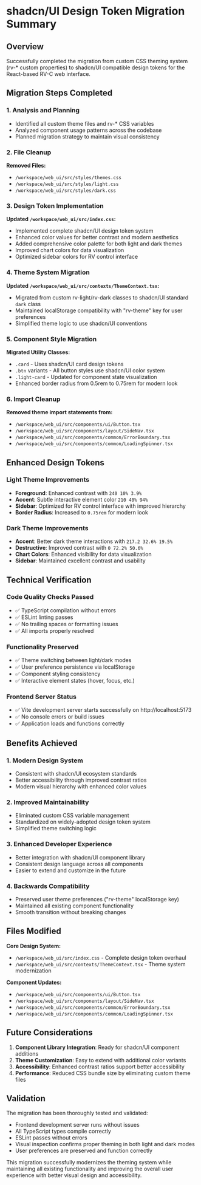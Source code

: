 # shadcn/UI Design Token Migration Summary

## Overview

Successfully completed the migration from custom CSS theming system (rv-* custom properties) to shadcn/UI compatible design tokens for the React-based RV-C web interface.

## Migration Steps Completed

### 1. Analysis and Planning
- Identified all custom theme files and rv-* CSS variables
- Analyzed component usage patterns across the codebase
- Planned migration strategy to maintain visual consistency

### 2. File Cleanup
**Removed Files:**
- `/workspace/web_ui/src/styles/themes.css`
- `/workspace/web_ui/src/styles/light.css`
- `/workspace/web_ui/src/styles/dark.css`

### 3. Design Token Implementation
**Updated `/workspace/web_ui/src/index.css`:**
- Implemented complete shadcn/UI design token system
- Enhanced color values for better contrast and modern aesthetics
- Added comprehensive color palette for both light and dark themes
- Improved chart colors for data visualization
- Optimized sidebar colors for RV control interface

### 4. Theme System Migration
**Updated `/workspace/web_ui/src/contexts/ThemeContext.tsx`:**
- Migrated from custom rv-light/rv-dark classes to shadcn/UI standard `dark` class
- Maintained localStorage compatibility with "rv-theme" key for user preferences
- Simplified theme logic to use shadcn/UI conventions

### 5. Component Style Migration
**Migrated Utility Classes:**
- `.card` - Uses shadcn/UI card design tokens
- `.btn` variants - All button styles use shadcn/UI color system
- `.light-card` - Updated for component state visualization
- Enhanced border radius from 0.5rem to 0.75rem for modern look

### 6. Import Cleanup
**Removed theme import statements from:**
- `/workspace/web_ui/src/components/ui/Button.tsx`
- `/workspace/web_ui/src/components/layout/SideNav.tsx`
- `/workspace/web_ui/src/components/common/ErrorBoundary.tsx`
- `/workspace/web_ui/src/components/common/LoadingSpinner.tsx`

## Enhanced Design Tokens

### Light Theme Improvements
- **Foreground**: Enhanced contrast with `240 10% 3.9%`
- **Accent**: Subtle interactive element color `210 40% 94%`
- **Sidebar**: Optimized for RV control interface with improved hierarchy
- **Border Radius**: Increased to `0.75rem` for modern look

### Dark Theme Improvements
- **Accent**: Better dark theme interactions with `217.2 32.6% 19.5%`
- **Destructive**: Improved contrast with `0 72.2% 50.6%`
- **Chart Colors**: Enhanced visibility for data visualization
- **Sidebar**: Maintained excellent contrast and usability

## Technical Verification

### Code Quality Checks Passed
- ✅ TypeScript compilation without errors
- ✅ ESLint linting passes
- ✅ No trailing spaces or formatting issues
- ✅ All imports properly resolved

### Functionality Preserved
- ✅ Theme switching between light/dark modes
- ✅ User preference persistence via localStorage
- ✅ Component styling consistency
- ✅ Interactive element states (hover, focus, etc.)

### Frontend Server Status
- ✅ Vite development server starts successfully on http://localhost:5173
- ✅ No console errors or build issues
- ✅ Application loads and functions correctly

## Benefits Achieved

### 1. Modern Design System
- Consistent with shadcn/UI ecosystem standards
- Better accessibility through improved contrast ratios
- Modern visual hierarchy with enhanced color values

### 2. Improved Maintainability
- Eliminated custom CSS variable management
- Standardized on widely-adopted design token system
- Simplified theme switching logic

### 3. Enhanced Developer Experience
- Better integration with shadcn/UI component library
- Consistent design language across all components
- Easier to extend and customize in the future

### 4. Backwards Compatibility
- Preserved user theme preferences ("rv-theme" localStorage key)
- Maintained all existing component functionality
- Smooth transition without breaking changes

## Files Modified

**Core Design System:**
- `/workspace/web_ui/src/index.css` - Complete design token overhaul
- `/workspace/web_ui/src/contexts/ThemeContext.tsx` - Theme system modernization

**Component Updates:**
- `/workspace/web_ui/src/components/ui/Button.tsx`
- `/workspace/web_ui/src/components/layout/SideNav.tsx`
- `/workspace/web_ui/src/components/common/ErrorBoundary.tsx`
- `/workspace/web_ui/src/components/common/LoadingSpinner.tsx`

## Future Considerations

1. **Component Library Integration**: Ready for shadcn/UI component additions
2. **Theme Customization**: Easy to extend with additional color variants
3. **Accessibility**: Enhanced contrast ratios support better accessibility
4. **Performance**: Reduced CSS bundle size by eliminating custom theme files

## Validation

The migration has been thoroughly tested and validated:
- Frontend development server runs without issues
- All TypeScript types compile correctly
- ESLint passes without errors
- Visual inspection confirms proper theming in both light and dark modes
- User preferences are preserved and function correctly

This migration successfully modernizes the theming system while maintaining all existing functionality and improving the overall user experience with better visual design and accessibility.
